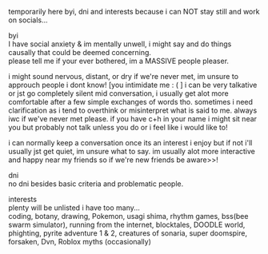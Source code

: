 temporarily here byi, dni and interests because i can NOT stay still and work on socials... 

byi                                                                                                                                                                                         
I have social anxiety & im mentally unwell, i might say and do things causally that could be deemed concerning.                                                                            
please tell me if your ever bothered, im a MASSIVE people pleaser.

i might sound nervous, distant, or dry if we're never met, im unsure to approuch people i dont know! [you intimidate me : ( ] 
i can be very talkative or jst go completely silent mid conversation, i usually get alot more comfortable after a few simple exchanges of words tho.
sometimes i need clarification as i tend to overthink or misinterpret what is said to me. always iwc if we've never met please.
if you have c+h in your name i might sit near you but probably not talk unless you do or i feel like i would like to! 

i can normally keep a conversation once its an interest i enjoy but if not i'll usually jst get quiet, im unsure what to say.
im usually alot more interactive and happy near my friends so if we're new friends be aware>>!


dni                                                                                                                                                                                       
no dni besides basic criteria and problematic people. 

interests                                                                                                                                                                                 
plenty will be unlisted i have too many...                                                                                                                                                  
coding, botany, drawing, Pokemon, usagi shima, rhythm games, bss(bee swarm simulator), running from the internet, blocktales, DOODLE world, phighting, pyrite adventure 1 & 2, creatures of sonaria, super doomspire, forsaken, Dvn, Roblox myths (occasionally) 
